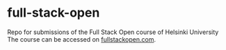 # full-stack-open
Repo for submissions of the Full Stack Open course of Helsinki University
The course can be accessed on [fullstackopen.com](https://fullstackopen.com/).